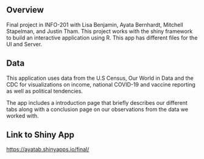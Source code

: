 ## Overview

Final project in INFO-201 with Lisa Benjamin, Ayata Bernhardt, Mitchell Stapelman, and Justin Tham.
This project works with the shiny framework to build an interactive application using R. This app has different files for the UI and Server. 


## Data

This application uses data from the U.S Census, Our World in Data and the CDC for visualizations on income, national COVID-19 and vaccine reporting as well as political tendencies.

The app includes a introduction page that briefly describes our different tabs along with a conclusion page on our observations from the data we worked with.

## Link to Shiny App

https://ayatab.shinyapps.io/final/
